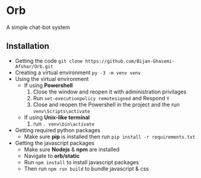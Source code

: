 # Orb
A simple chat-bot system

## Installation
* Getting the code `git clone https://github.com/Bijan-Ghasemi-Afshar/Orb.git`
* Creating a virtual environment `py -3 -m venv venv`
* Using the virtual environment
    * If using **Powershell**
        1. Close the window and reopen it with administration privilages
        2. Run `set-executionpolicy remotesigned` and Respond `Y`
        3. Close and reopen the Powershell in the project and the run `venv\Scripts\activate`
    * If using **Unix-like terminal**
        1. run `. venv\bin\activate`
* Getting required python packages
    * Make sure **pip** is installed then run `pip install -r requirements.txt`
* Getting the javascript packages
    * Make sure **Nodejs** & **npm** are installed
    * Navigate to **orb/static**
    * Run `npm install` to install javascript packages
    * Then run `npm run build` to bundle javascript & css